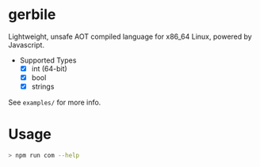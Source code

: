 # gerbile

Lightweight, unsafe AOT compiled language for x86_64 Linux, powered by Javascript.

- Supported Types
  - [x] int (64-bit)
  - [x] bool
  - [x] strings

See `examples/` for more info.

# Usage
```bash
> npm run com --help
```
